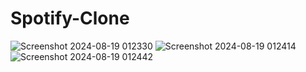 # Spotify-Clone
![Screenshot 2024-08-19 012330](https://github.com/user-attachments/assets/cdd7c106-49fc-41fe-8991-ded7b4b0d436)
![Screenshot 2024-08-19 012414](https://github.com/user-attachments/assets/268b8669-6819-40b1-80f5-8afd9c028981)
![Screenshot 2024-08-19 012442](https://github.com/user-attachments/assets/8546fb72-2c02-45a4-99fc-0b973d852692)

 
